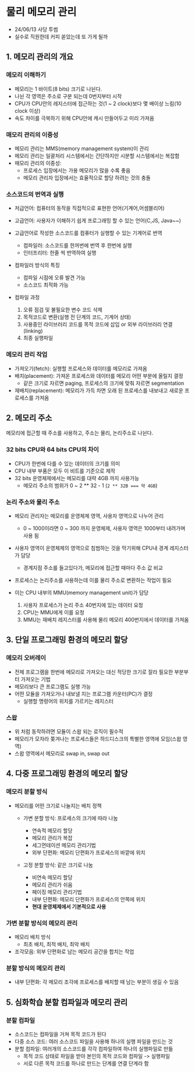 # 물리 메모리 관리

- 24/06/13 사당 투썸
- 실수로 직원한데 커피 쏟았는데 또 가게 될까

## 1. 메모리 관리의 개요

### 메모리 이해하기

- 메모리는 1 바이트(8 bits) 크기로 나뉜다.
- 나뉜 각 영역은 주소로 구분 되는데 0번지부터 시작
- CPU가 CPU안의 레지스터에 접근하는 것(1 ~ 2 clock)보다 몇 배이상 느림(10 clock 이상)
- 속도 차이를 극복하기 위해 CPU안에 캐시 만들어두고 미리 가져옴

### 매모리 관리의 이중성

- 메모리 관리는 MMS(memory management system)이 관리
- 메모리 관리는 일괄처리 시스템에서는 간단하지만 시분할 시스템에서는 복잡함
- 매모리 관리의 이중성:
  - 프로세스 입장에서는 가용 메모리가 많을 수록 좋음
  - 메모리 관리자 입장에서는 효율적으로 할당 하려는 것의 충돌

### 소스코드의 번역과 실행

- 저급언어: 컴퓨터의 동작을 직접적으로 표현한 언어(기계어,어셈블리어)
- 고급언어: 사용자가 이해하기 쉽게 프로그래밍 할 수 있는 언어(C,JS, Java~~)
- 고급언어로 작성한 소스코드를 컴퓨터가 실행할 수 있는 기계어로 번역

  - 컴파일러: 소스코드를 한꺼번에 번역 후 한번에 실행
  - 인터프리터: 한줄 씩 번역하여 실행

- 컴파일러 방식의 특징

  - 컴파일 시점에 오류 발견 가능
  - 소스코드 최적화 가능

- 컴파일 과정
  1. 오류 점검 및 불필요한 변수 코드 삭제
  2. 목적코드로 변환(실행 전 단계의 코드, 기계어 상태)
  3. 사용중인 라이브러리 코드를 목적 코드에 삽입 or 외부 라이브러리 연결(linking)
  4. 최종 실행파일

### 메모리 관리 작업

- 가져오기(fetch): 실행할 프로세스와 데이터를 메모리로 가져옴
- 배치(placement): 가져온 프로세스와 데이터를 메모리 어떤 부분에 올릴지 결정
  - 같은 크기로 자르면 paging, 프로세스의 크기에 맞춰 자르면 segmentation
- 재배치(replacement): 메모리가 가득 차면 오래 된 프로세스를 내보내고 새로운 프로세스를 가져옴

## 2. 메모리 주소

메모리에 접근할 때 주소를 사용하고, 주소는 물리, 논리주소로 나뉜다.

### 32 bits CPU와 64 bits CPU의 차이

- CPU가 한번에 다를 수 있는 데이터의 크기를 의미
- CPU 내부 부품은 모두 이 비트를 기준으로 제작
- 32 bits 운영체제에서는 메모리를 대략 4GB 까지 사용가능
  - 메모리 주소의 범위가 0 ~ 2 ** 32 - 1 (`2 ** 32B === 약 4GB`)

### 논리 주소와 물리 주소

- 메모리 관리자는 메모리를 운영체제 영역, 사용자 영역으로 나누어 관리
  - 0 ~ 1000이라면 0 ~ 300 까지 운영체제, 사용자 영역은 1000부터 내려가며 사용 됨
- 사용자 영역이 운영체제의 영역으로 침범하는 것을 막기위해 CPU내 경계 레지스터가 담당

  - 경계지점 주소를 들고있다가, 메모리에 접근할 때마다 주소 값 비교

- 프로세스는 논리주소를 사용하는데 이를 물리 주소로 변환하는 작업이 필요
- 이는 CPU 내부의 MMU(memory management unit)가 담당
  1. 사용자 프로세스가 논리 주소 40번지에 있는 데이터 요청
  2. CPU는 MMU에게 이를 요청
  3. MMU는 재배치 레지스터를 사용해 물리 메모리 400번지에서 데이터를 가져옴

## 3. 단일 프로그래밍 환경의 메모리 할당

### 메모리 오버레이

- 전체 프로그램을 한번에 메모리로 가져오는 대신 적당한 크기로 잘라 필요한 부분부터 가져오는 기법
- 메모리보다 큰 프로그램도 실행 가능
- 어떤 모듈을 가져오거나 내보낼 지는 프로그램 카운터(PC)가 결정
  - 실행할 명령어의 위치를 가르키는 레지스터

### 스왑

- 위 처럼 동작하려면 모듈이 스왑 되는 로직이 필수적
- 메모리가 모자라 쫒겨나는 프로세스들은 하드디스크의 특별한 영역에 모임(스왑 영역)
- 스왑 영역에서 메모리로 swap in, swap out

## 4. 다중 프로그래밍 환경의 메모리 할당

### 메모리 분할 방식

- 메모리를 어떤 크기로 나눌지는 배치 정책

  - 가변 분할 방식: 프로세스의 크기에 따라 나눔

    - 연속적 메모리 할당
    - 메모리 관리가 복잡
    - 세그먼테이션 메모리 관리기법
    - 외부 단편화: 메모리 단편화가 프로세스의 바깥에 위치

  - 고정 분할 방식: 같은 크기로 나눔
    - 비연속 메모리 할당
    - 메모리 관리가 쉬움
    - 페이징 메모리 관리기법
    - 내부 단편화: 메모리 단편화가 프로세스의 안쪽에 위치
    - **현대 운영체제에서 기본적으로 사용**

### 가변 분할 방식의 메모리 관리

- 메모리 배치 방식
  - 최초 배치, 최적 배치, 최악 배치
- 조각모음: 외부 단편화로 남는 메모리 공간을 합치는 작업

### 분할 방식의 메모리 관리

- 내부 단편화: 각 메모리 조각에 프로세스를 배치할 때 남는 부분이 생길 수 있음

## 5. 심화학습 분할 컴파일과 메모리 관리

### 분할 컴파일

- 소스코드는 컴파일을 거쳐 목적 코드가 된다
- 다중 소스 코드: 여러 소스코드 파일을 사용해 하나의 실행 파일을 만드는 것
- 분할 컴파일: 여러개의 소스코드를 각각 컴파일하여 하나의 실행파일로 만듦
  - 목적 코드 상태로 파일을 받아 본인의 목적 코드와 컴파일 -> 실행파일
  - 서로 다른 목적 코드를 하나로 만드는 단계를 연결 단계라 함
